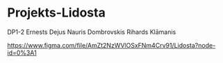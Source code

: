 # Projekts-Lidosta

DP1-2
Ernests Dejus
Nauris Dombrovskis
Rihards Klāmanis

https://www.figma.com/file/AmZt2NzWVlOSxFNm4Crv91/Lidosta?node-id=0%3A1
